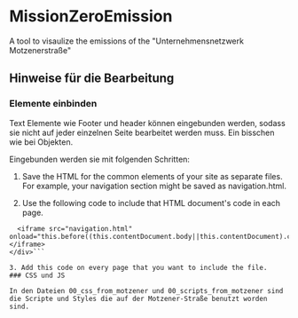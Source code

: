 
# MissionZeroEmission
A tool to visaulize the emissions of the "Unternehmensnetzwerk Motzenerstraße"

## Hinweise für die Bearbeitung
### Elemente einbinden
Text Elemente wie Footer und header können eingebunden werden, sodass sie nicht auf jeder einzelnen Seite bearbeitet werden muss. Ein bisschen wie bei Objekten.

Eingebunden werden sie mit folgenden Schritten:
1. Save the HTML for the common elements of your site as separate files. For example, your navigation section might be saved as navigation.html.

2. Use the following code to include that HTML document's code in each page.
```<div>
  <iframe src="navigation.html" onload="this.before((this.contentDocument.body||this.contentDocument).children[0]);this.remove()"></iframe>
</div>```

3. Add this code on every page that you want to include the file.
### CSS und JS

In den Dateien 00_css_from_motzener und 00_scripts_from_motzener sind die Scripte und Styles die auf der Motzener-Straße benutzt worden sind.
